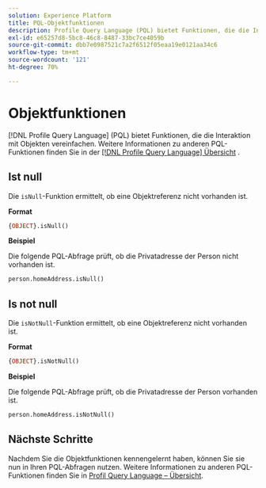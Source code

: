 ```yaml
---
solution: Experience Platform
title: PQL-Objektfunktionen
description: Profile Query Language (PQL) bietet Funktionen, die die Interaktion mit Objekten vereinfachen.
exl-id: e65257d8-5bc8-46c8-8487-33bc7ce4059b
source-git-commit: dbb7e0987521c7a2f6512f05eaa19e0121aa34c6
workflow-type: tm+mt
source-wordcount: '121'
ht-degree: 70%

---
```


# Objektfunktionen

[!DNL Profile Query Language] (PQL) bietet Funktionen, die die Interaktion mit Objekten vereinfachen. Weitere Informationen zu anderen PQL-Funktionen finden Sie in der [[!DNL Profile Query Language] Übersicht](./overview.md) .

## Ist null

Die `isNull`-Funktion ermittelt, ob eine Objektreferenz nicht vorhanden ist.

**Format**

```sql
{OBJECT}.isNull()
```

**Beispiel**

Die folgende PQL-Abfrage prüft, ob die Privatadresse der Person nicht vorhanden ist.

```sql
person.homeAddress.isNull()
```

## Is not null

Die `isNotNull`-Funktion ermittelt, ob eine Objektreferenz nicht vorhanden ist.

**Format**

```sql
{OBJECT}.isNotNull()
```

**Beispiel**

Die folgende PQL-Abfrage prüft, ob die Privatadresse der Person vorhanden ist.

```sql
person.homeAddress.isNotNull()
```

## Nächste Schritte

Nachdem Sie die Objektfunktionen kennengelernt haben, können Sie sie nun in Ihren PQL-Abfragen nutzen. Weitere Informationen zu anderen PQL-Funktionen finden Sie in [Profil Query Language – Übersicht](./overview.md).
